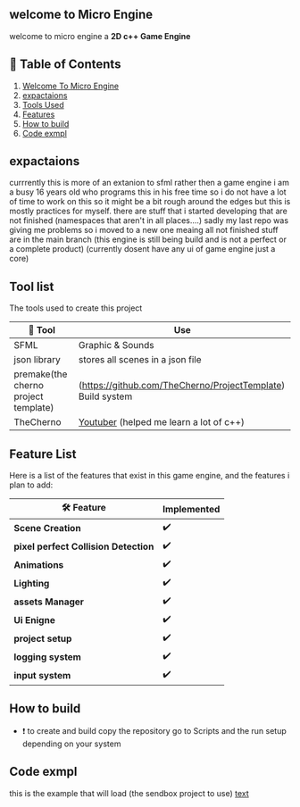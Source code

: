 ## welcome to Micro Engine

welcome to micro engine a **2D c++ Game Engine** 

## 📑 Table of Contents
1. [Welcome To Micro Engine](#welcome-to-Micro-Engine)
2. [expactaions](#expactaions)
3. [Tools Used](#Tool-list)
4. [Features](#Feature-List)
5. [How to build](#How-to-build)
6. [Code exmpl](#Code-exmpl)

## expactaions
currrently this is more of an extanion to sfml rather then a game engine
i am a busy 16 years old who programs this in his free time so i do not have a lot of time to work on this so it might be a bit rough around the edges but this is mostly practices for myself.
there are stuff that i started developing that are not finished (namespaces that aren't in all places....)
sadly my last repo was giving me problems so i moved to a new one meaing all not finished stuff are in the main branch
(this engine is still being build and is not a perfect or a complete product)
(currently dosent have any ui of game engine just a core)

## Tool list
The tools used to create this project 

| 🔧 Tool|Use|
|-----|-------------|
|SFML|Graphic & Sounds|
|json library| stores all scenes in a json file |
|premake(the cherno project template)| (https://github.com/TheCherno/ProjectTemplate) Build system|
|TheCherno| [Youtuber](https://www.youtube.com/@TheCherno) (helped me learn a lot of c++) |

## Feature List
Here is a list of the features that exist in this game engine, and the features i plan to add: 

| 🛠️ Feature | Implemented |
|---------|-------------|
| **Scene Creation** | ✔️ |
| **pixel perfect Collision Detection** | ✔️ |
| **Animations** | ✔️ |
| **Lighting** | ✔️ |
| **assets Manager** | ✔️ |
| **Ui Enigne** | ✔️  |
| **project setup** | ✔️ |
| **logging system** | ✔️ |
| **input system** | ✔️ |


## How to build
- ❗ to create and build copy the repository go to Scripts and the run setup depending on your system

## Code exmpl
this is the example that will load (the sendbox project to use)
[text](SendBox/src/SendBoxApp.cpp)

